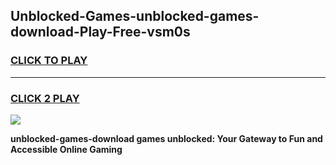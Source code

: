 
## Unblocked-Games-unblocked-games-download-Play-Free-vsm0s
<h3>
<a href="https://premium76.site?title=unblocked-games-download&ref=10A">CLICK TO PLAY</a></h3>
<hr>

<h3>
<a href="https://premium76.site?title=unblocked-games-download&ref=10A">CLICK 2 PLAY</a>
  
</h3>

<a href="https://premium76.site?title=unblocked-games-download&ref=10A"><img src="https://clearcache.store/games.png"></a>


**unblocked-games-download games unblocked: Your Gateway to Fun and Accessible Online Gaming**

